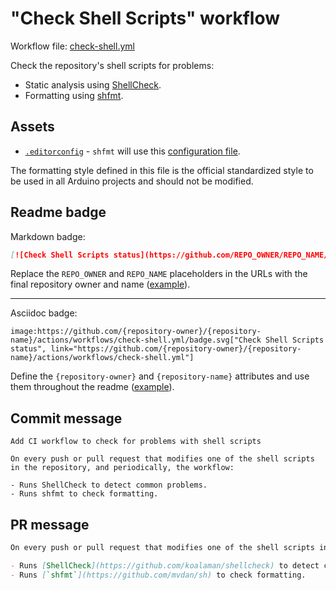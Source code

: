 # "Check Shell Scripts" workflow

Workflow file: [check-shell.yml](check-shell.yml)

Check the repository's shell scripts for problems:

- Static analysis using [ShellCheck](https://github.com/koalaman/shellcheck).
- Formatting using [shfmt](https://github.com/mvdan/sh).

## Assets

- [`.editorconfig`](assets/shared/.editorconfig) - `shfmt` will use this [configuration file](https://editorconfig.org/).

The formatting style defined in this file is the official standardized style to be used in all Arduino projects and should not be modified.

## Readme badge

Markdown badge:

```markdown
[![Check Shell Scripts status](https://github.com/REPO_OWNER/REPO_NAME/actions/workflows/check-shell.yml/badge.svg)](https://github.com/REPO_OWNER/REPO_NAME/actions/workflows/check-shell.yml)
```

Replace the `REPO_OWNER` and `REPO_NAME` placeholders in the URLs with the final repository owner and name ([example](https://raw.githubusercontent.com/arduino-libraries/ArduinoIoTCloud/master/README.md)).

---

Asciidoc badge:

```adoc
image:https://github.com/{repository-owner}/{repository-name}/actions/workflows/check-shell.yml/badge.svg["Check Shell Scripts status", link="https://github.com/{repository-owner}/{repository-name}/actions/workflows/check-shell.yml"]
```

Define the `{repository-owner}` and `{repository-name}` attributes and use them throughout the readme ([example](https://raw.githubusercontent.com/arduino-libraries/WiFiNINA/master/README.adoc)).

## Commit message

```
Add CI workflow to check for problems with shell scripts

On every push or pull request that modifies one of the shell scripts in the repository, and periodically, the workflow:

- Runs ShellCheck to detect common problems.
- Runs shfmt to check formatting.
```

## PR message

```markdown
On every push or pull request that modifies one of the shell scripts in the repository, and periodically, the workflow:

- Runs [ShellCheck](https://github.com/koalaman/shellcheck) to detect common problems.
- Runs [`shfmt`](https://github.com/mvdan/sh) to check formatting.
```
